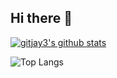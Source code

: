 ## Hi there 👋

[![gitjay3's github stats](https://github-readme-stats.vercel.app/api?username=gitjay3&align=center&theme=tokyonight)](https://github.com/gitjay3/github-readme-stats)

![Top Langs](https://github-readme-stats.vercel.app/api/top-langs/?username=gitjay3&layout=compact&align="center"&theme=tokyonight)
